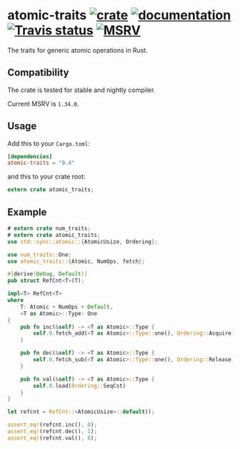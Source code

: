 # atomic-traits [![crate](https://img.shields.io/crates/v/atomic-traits.svg)](https://crates.io/crates/atomic-traits) [![documentation](https://docs.rs/atomic-traits/badge.svg)](https://docs.rs/atomic-traits/) [![Travis status](https://travis-ci.org/flier/rust-atomic-traits.svg?branch=master)](https://travis-ci.org/flier/rust-atomic-traits) [![MSRV](https://img.shields.io/badge/MSRV-1.32.0-green)](https://blog.rust-lang.org/2019/01/17/Rust-1.32.0.html)

The traits for generic atomic operations in Rust.

## Compatibility

The crate is tested for stable and nightly compiler.

Current MSRV is `1.34.0`.

## Usage

Add this to your `Cargo.toml`:

```toml
[dependencies]
atomic-traits = "0.4"
```

and this to your crate root:

```rust
extern crate atomic_traits;
```

## Example

```rust
# extern crate num_traits;
# extern crate atomic_traits;
use std::sync::atomic::{AtomicUsize, Ordering};

use num_traits::One;
use atomic_traits::{Atomic, NumOps, fetch};

#[derive(Debug, Default)]
pub struct RefCnt<T>(T);

impl<T> RefCnt<T>
where
    T: Atomic + NumOps + Default,
    <T as Atomic>::Type: One
{
    pub fn inc(&self) -> <T as Atomic>::Type {
        self.0.fetch_add(<T as Atomic>::Type::one(), Ordering::Acquire)
    }

    pub fn dec(&self) -> <T as Atomic>::Type {
        self.0.fetch_sub(<T as Atomic>::Type::one(), Ordering::Release)
    }

    pub fn val(&self) -> <T as Atomic>::Type {
        self.0.load(Ordering::SeqCst)
    }
}

let refcnt = RefCnt::<AtomicUsize>::default();

assert_eq!(refcnt.inc(), 0);
assert_eq!(refcnt.dec(), 1);
assert_eq!(refcnt.val(), 0);
```
